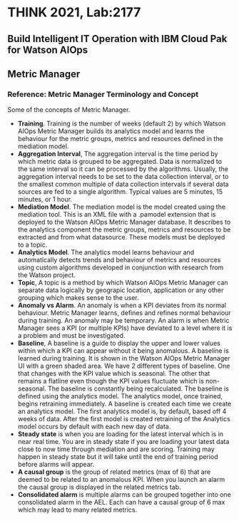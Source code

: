 # THINK 2021, Lab:2177
## Build Intelligent IT Operation with IBM Cloud Pak for Watson AIOps
## Metric Manager
### Reference: Metric Manager Terminology and Concept

Some of the concepts of Metric Manager.
- __Training__.  Training is the number of weeks (default 2) by which Watson AIOps Metric Manager builds its analytics model and learns the behaviour for the metric groups, metrics and resources defined in the mediation model.
- __Aggregation Interval__, The aggregation interval is the time period by which metric data is grouped to be aggregated. Data is normalized to the same interval so it can be processed by the algorithms. Usually, the aggregation interval needs to be set to the data collection interval, or to the smallest common multiple of data collection intervals if several data sources are fed to a single algorithm. Typical values are 5 minutes, 15 minutes, or 1 hour.
- __Mediation Model__. The mediation model is the model created using the mediation tool. This is an XML file with a .pamodel extension that is deployed to the Watson AIOps Metric Manager database. It describes to the analytics component the metric groups, metrics and resources to be extracted and from what datasource. These models must be deployed to a topic.
- __Analytics Model__. The analytics model learns behaviour and automatically detects trends and behaviour of metrics and resources using custom algorithms developed in conjunction with research from the Watson project.
- __Topic__, A topic is a method by which Watson AIOps Metric Manager can separate data logically by geograpic location, application or any other grouping which makes sense to the user. 
- __Anomaly vs Alarm__. An anomaly is when a KPI deviates from its normal behaviour. Metric Manager learns, defines and refines normal behaviour during training. An anomaly may be temporary.  An alarm is when Metric Manager sees a KPI (or multiple KPIs) have deviated to a level where it is a problem and must be investigated.
- __Baseline__, A baseline is a guide to display the upper and lower values within which a KPI can appear without it being anomalous. A baseline is learned during training. It is shown in the Watson AIOps Metric Manager UI with a green shaded area.
We have 2 different types of baseline. One that changes with the KPI value which is seasonal. The other that remains a flatline even though the KPI values fluctuate which is non-seasonal.
The baseline is constantly being recalculated. The baseline is defined using the analytics model. The analytics model, once trained, begins retraining immediately. A baseline is created each time we create an analytics model. The first analytics model is, by default, based off 4 weeks of data. After the first model is created retraining of the Analytics model occurs by default with each new day of data.
- __Steady state__ is when you are loading for the latest interval which is in near real time. You are in steady state if you are loading your latest data close to now time through mediation and are scoring. Training may happen in steady state but it will take until the end of training period before alarms will appear.
- __A causal group__ is the group of related metrics (max of 6) that are deemed to be related to an anomalous KPI. When you launch an alarm the causal group is displayed in the related metrics tab.
- __Consolidated alarm__ is multiple alarms can be grouped together into one consolidated alarm in the AEL. Each can have a causal group of 6 max which may lead to many related metrics.
